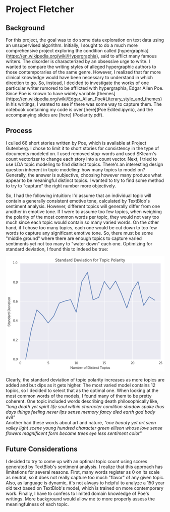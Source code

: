 # Project Fletcher    

## Background    
For this project, the goal was to do some data exploration on text data using an unsupervised algorithm. 
Initially, I sought to do a much more comprehensive project exploring the condition called [hypergraphia] (https://en.wikipedia.org/wiki/Hypergraphia), said to afflict many famous writers. 
The disorder is characterized by an obsessive urge to write. I wanted to compare the writing styles of alleged hypergraphic authors to those contemporaries of the same genre.
However, I realized that far more clinical knowledge would have been necessary to understand in which direction to go.
So, instead, I decided to investigate the works of one particular writer rumored to be afflicted with hypergraphia, Edgar Allen Poe.
Since Poe is known to have widely variable [themes] (https://en.wikipedia.org/wiki/Edgar_Allan_Poe#Literary_style_and_themes) in his writings, I wanted to see if there was some way to capture them. The notebook containing my code is over [here](Poe Edited.ipynb), and the accompanying slides are [here] (Poelarity.pdf).   

## Process    
I culled 66 short stories written by Poe, which is available at Project Gutenberg. I chose to limit it to short stories for consistency in the type of documents modeled on.
I used removed stop-words and used SKlearn's count vectorizer to change each story into a count vector. Next, I tried to use LDA topic modeling to find distinct topics.
There's an interesting design question inherent in topic modeling: how many topics to model on? Generally, the answer is subjective, choosing however many produce what appear to be meaningful distinct topics.
I wanted to try to find some method to try to "capture" the right number more objectively.    

So, I had the following intuition: I'd assume that an individual topic will contain a generally consistent emotive tone, calculated by TextBlob's sentiment analysis.
However, different topics will generally differ from one another in emotive tone. If I were to assume too few topics, when weighing the polarity of the most common words per topic, they would not vary too much since each topic would contain so many varied words. 
On the other hand, if I chose too many topics, each one would be cut down to too few words to capture any significant emotive tone. So, there must be some "middle ground" where there are enough topics to capture varied sentiments yet not too many to "water down" each one.
Optimizing for standard deviation, I found this to indeed be true:     

![](poelaritystd.png)    

Clearly, the standard deviation of topic polarity increases as more topics are added and but dips as it gets higher. The most varied model contains 12 topics, so I decided to select that as the optimal one.
When looking at the most common words of the models, I found many of them to be pretty coherent. One topic included words describing death philosophically like, *"long death yet spirit life soul within character condition shadow spoke thus days things feeling never lips sense memory fancy died earth god body evil"*    
Another had these words about art and nature, *"one beauty yet art seen valley light scene young hundred character green ellison whose love sense flowers magnificent form became trees eye less sentiment color"*    

## Future Considerations
I decided to try to come up with an optimal topic count using scores generated by TextBlob's sentiment analysis. I realize that this approach has limitations for several reasons. First, many words register as 0 on its scale as neutral, so it does not really capture too much "flavor" of any given topic. Also, as language is dynamic, it's not always to helpful to analyze a 150 year old text based on TextBlob's model, which is trained on more contemporary work. Finally, I have to confess to limited domain knowledge of Poe's writings. More background would allow me to more properly assess the meaningfulness of each topic.  
